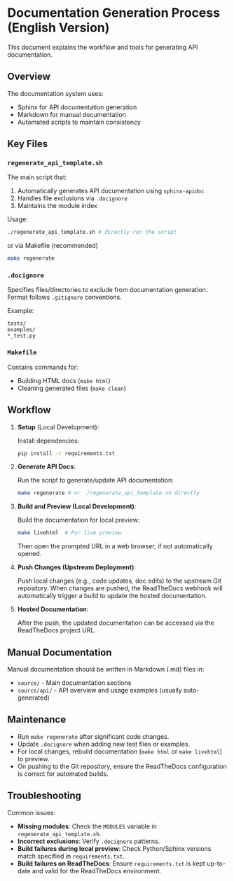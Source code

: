 # Documentation Generation Process (English Version)

<!-- [中文版](README_zh) -->

This document explains the workflow and tools for generating API documentation.

## Overview

The documentation system uses:

- Sphinx for API documentation generation
- Markdown for manual documentation
- Automated scripts to maintain consistency

## Key Files

### `regenerate_api_template.sh`

The main script that:

1. Automatically generates API documentation using `sphinx-apidoc`
2. Handles file exclusions via `.docignore`
3. Maintains the module index

Usage:

```bash
./regenerate_api_template.sh # directly run the script
```

or via Makefile (recommended)

```bash
make regenerate
```

### `.docignore`

Specifies files/directories to exclude from documentation generation.  
Format follows `.gitignore` conventions.

Example:

```plaintext
tests/
examples/
*_test.py
```

### `Makefile`

Contains commands for:

- Building HTML docs (`make html`)
- Cleaning generated files (`make clean`)

## Workflow

1. **Setup** (Local Development):

   Install dependencies:

   ```bash
   pip install -r requirements.txt
   ```

2. **Generate API Docs**:

   Run the script to generate/update API documentation:

   ```bash
   make regenerate # or ./regenerate_api_template.sh directly
   ```

3. **Build and Preview (Local Development)**:

   Build the documentation for local preview:

   ```bash
   make livehtml  # For live preview
   ```

   Then open the prompted URL in a web browser, if not automatically opened.

4. **Push Changes (Upstream Deployment)**:

   Push local changes (e.g., code updates, doc edits) to the upstream Git repository. When changes are pushed, the ReadTheDocs webhook will automatically trigger a build to update the hosted documentation.

5. **Hosted Documentation**:

   After the push, the updated documentation can be accessed via the ReadTheDocs project URL.

## Manual Documentation

Manual documentation should be written in Markdown (.md) files in:

- `source/` - Main documentation sections
- `source/api/` - API overview and usage examples (usually auto-generated)

## Maintenance

- Run `make regenerate` after significant code changes.
- Update `.docignore` when adding new test files or examples.
- For local changes, rebuild documentation (`make html` or `make livehtml`) to preview.
- On pushing to the Git repository, ensure the ReadTheDocs configuration is correct for automated builds.

## Troubleshooting

Common issues:

- **Missing modules**: Check the `MODULES` variable in `regenerate_api_template.sh`.
- **Incorrect exclusions**: Verify `.docignore` patterns.
- **Build failures during local preview**: Check Python/Sphinx versions match specified in `requirements.txt`.
- **Build failures on ReadTheDocs**: Ensure `requirements.txt` is kept up-to-date and valid for the ReadTheDocs environment.
